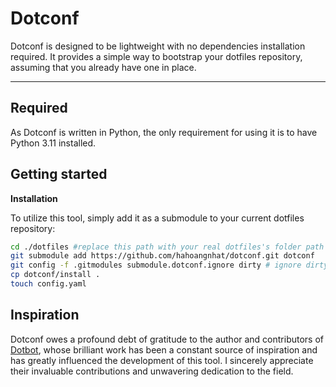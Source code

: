# Dotconf
Dotconf is designed to be lightweight with no dependencies installation required. It provides a simple way to bootstrap your dotfiles repository, assuming that you already have one in place.

---
## Required
As Dotconf is written in Python, the only requirement for using it is to have Python 3.11 installed.

## Getting started
**Installation**

To utilize this tool, simply add it as a submodule to your current dotfiles repository:
```bash
cd ./dotfiles #replace this path with your real dotfiles's folder path
git submodule add https://github.com/hahoangnhat/dotconf.git dotconf
git config -f .gitmodules submodule.dotconf.ignore dirty # ignore dirty commits in the submodule
cp dotconf/install .
touch config.yaml
```

## Inspiration
Dotconf owes a profound debt of gratitude to the author and contributors of [Dotbot][dotconf], whose brilliant work has been a constant source of inspiration and has greatly influenced the development of this tool. I sincerely appreciate their invaluable contributions and unwavering dedication to the field.

<!-- Links -->
[dotconf]: https://github.com/anishathalye/dotbot
